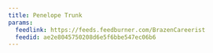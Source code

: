 ```yaml
---
title: Penelope Trunk
params:
  feedlink: https://feeds.feedburner.com/BrazenCareerist
  feedid: ae2e8045750208d6e5f6bbe547ec06b6
---
```

